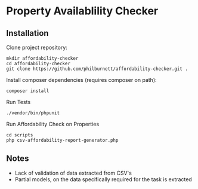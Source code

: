 # Property Availablility Checker

## Installation

Clone project repository:

```
mkdir affordability-checker
cd affordability-checker
git clone https://github.com/philburnett/affordability-checker.git .
```

Install composer dependencies (requires composer on path):

```
composer install
```

Run Tests

```
./vendor/bin/phpunit
```

Run Affordability Check on Properties
```
cd scripts
php csv-affordability-report-generator.php
```

## Notes
 - Lack of validation of data extracted from CSV's
 - Partial models, on the data specifically required for the task is extracted